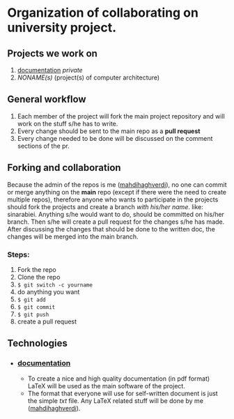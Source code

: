 # Organization of collaborating on university project.

## Projects we work on
1. [documentation](https://github.com/losgorriones/documentation) _private_
2. _NONAME(s)_ (project(s) of computer architecture)

## General workflow
1. Each member of the project will fork the main project repository and will work on the stuff s/he has to write.
2. Every change should be sent to the main repo as a **pull request**
3. Every change needed to be done will be discussed on the comment sections of the pr.

## Forking and collaboration
Because the admin of the repos is me ([mahdihaghverdi](https://github.com/mahdihaghverdi)), no one can commit or merge anything on the **main** repo (except if there were the need to create multiple repos), therefore anyone who wants to participate in the projects should fork the projects and create a branch _with his/her name_. like: sinarabiei. Anything s/he would want to do, should be committed on his/her branch.
Then s/he will create a pull request for the changes s/he has made.
After discussing the changes that should be done to the written doc, the changes will be merged into the main branch.

### Steps:
1. Fork the repo
2. Clone the repo
3. `$ git switch -c yourname`
4. do anything you want
5. `$ git add`
6. `$ git commit`
7. `$ git push`
8. create a pull request

## Technologies
  - ### [documentation](https://github.com/losgorriones/documentation)
    - To create a nice and high quality documentation (in pdf format) LaTeX will be used as the main software of the project.
    - The format that everyone will use for self-written document is just the simple _txt_ file. Any LaTeX related stuff will be done by me ([mahdihaghverdi](https://github.com/mahdihaghverdi)).
